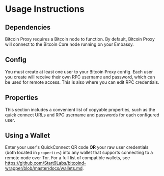 # Usage Instructions

## Dependencies

Bitcoin Proxy requires a Bitcoin node to function. By default, Bitcoin Proxy will connect to the Bitcoin Core node running on your Embassy.

## Config

You must create at least one user to your Bitcoin Proxy config. Each user you create will receive their own RPC username and password, which can be used for remote access. This is also where you can edit RPC credentials.

## Properties

This section includes a convenient list of copyable properties, such as the quick connect URLs and RPC username and passwords for each configured user.

## Using a Wallet

Enter your user's QuickConnect QR code **OR** your raw user credentials (both located in `properties`) into any wallet that supports connecting to a remote node over Tor. For a full list of compatible wallets, see <a href="https://github.com/Start9Labs/btc-rpc-proxy-wrapper/blob/master/docs/wallets.md" target="_blank">https://github.com/Start9Labs/bitcoind-wrapper/blob/master/docs/wallets.md</a>.
